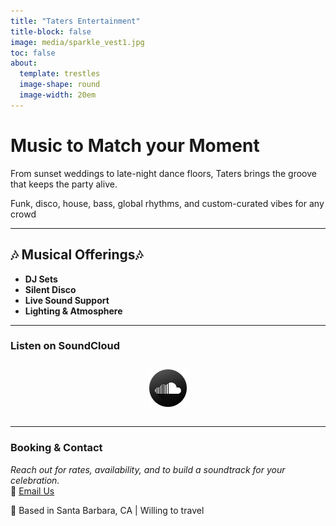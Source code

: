 ```yaml
---
title: "Taters Entertainment"
title-block: false
image: media/sparkle_vest1.jpg
toc: false
about: 
  template: trestles
  image-shape: round
  image-width: 20em
---
```


# Music to Match your Moment

From sunset weddings to late-night dance floors, Taters brings the groove that keeps the party alive.

Funk, disco, house, bass, global rhythms, and custom-curated vibes for any crowd

------------------------------------------------------------------------

## 🎶 Musical Offerings🎶
-   **DJ Sets**
-   **Silent Disco**
-   **Live Sound Support**
-   **Lighting & Atmosphere**

------------------------------------------------------------------------

### **Listen on SoundCloud**

<div style="text-align: center; margin: 2em 0;">
  <a href="https://soundcloud.com/dj_taters" target="_blank">
    <img src="media/soundcloud-logo.jpeg" alt="SoundCloud" style="height: 60px;">
  </a>
</div>

------------------------------------------------------------------------

### Booking & Contact

*Reach out for rates, availability, and to build a soundtrack for your celebration.*\
📧 [Email Us](mailto:taters.entertainment@gmail.com)  

📍 Based in Santa Barbara, CA \| Willing to travel

##